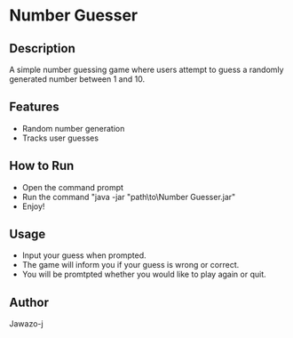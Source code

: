 # Number Guesser

## Description
A simple number guessing game where users attempt to guess a randomly generated number between 1 and 10.

## Features
- Random number generation
- Tracks user guesses

## How to Run
- Open the command prompt
- Run the command "java -jar "path\to\Number Guesser.jar"
- Enjoy!

## Usage
- Input your guess when prompted.
- The game will inform you if your guess is wrong or correct.
- You will be promtpted whether you would like to play again or quit.

## Author
Jawazo-j